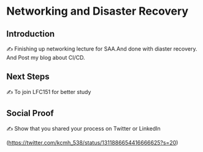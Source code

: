 
# Networking and Disaster Recovery

## Introduction

✍️ Finishing up networking lecture for SAA.And done with diaster recovery. And Post my blog about CI/CD.

## Next Steps

✍️ To join LFC151 for better study

## Social Proof

✍️ Show that you shared your process on Twitter or LinkedIn

(https://twitter.com/kcmh_538/status/1311886654416666625?s=20)
